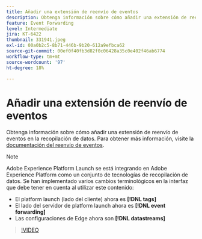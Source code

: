 ```yaml
---
title: Añadir una extensión de reenvío de eventos
description: Obtenga información sobre cómo añadir una extensión de reenvío de eventos en la recopilación de datos.
feature: Event Forwarding
level: Intermediate
jira: KT-6422
thumbnail: 331941.jpeg
exl-id: 00a0b2c5-8b71-446b-9b20-612a9efbca62
source-git-commit: 00ef0f40fb3d82f0c06428a35c0e402f46ab6774
workflow-type: tm+mt
source-wordcount: '97'
ht-degree: 18%

---
```


# Añadir una extensión de reenvío de eventos

Obtenga información sobre cómo añadir una extensión de reenvío de eventos en la recopilación de datos. Para obtener más información, visite la [documentación del reenvío de eventos](https://experienceleague.adobe.com/docs/experience-platform/tags/event-forwarding/overview.html).

>[!NOTE]
>
>Adobe Experience Platform Launch se está integrando en Adobe Experience Platform como un conjunto de tecnologías de recopilación de datos. Se han implementado varios cambios terminológicos en la interfaz que debe tener en cuenta al utilizar este contenido:
>
> * El platform launch (lado del cliente) ahora es **[!DNL tags]**
> * El lado del servidor de platform launch ahora es **[!DNL event forwarding]**
> * Las configuraciones de Edge ahora son **[!DNL datastreams]**

>[!VIDEO](https://video.tv.adobe.com/v/331941?learn=on)
